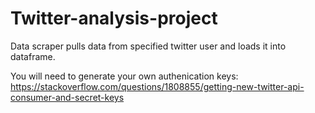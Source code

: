 # Twitter-analysis-project

Data scraper pulls data from specified twitter user and loads it into dataframe.

You will need to generate your own authenication keys: https://stackoverflow.com/questions/1808855/getting-new-twitter-api-consumer-and-secret-keys


